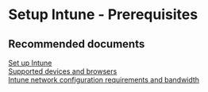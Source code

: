 <properties
	pageTitle="Setup Intune - Prerequisites"
	description="Setup Intune - Prerequisites"
	service="microsoft.intune"
	resource="intune"
	authors="mackie1604"
	displayOrder=""
	selfHelpType="generic"
	supportTopicIds="32599665"
	resourceTags=""
	productPesIds="15584"
	cloudEnvironments="public"
/>

# Setup Intune - Prerequisites

## **Recommended documents**

[Set up Intune](https://docs.microsoft.com/intune/setup-steps)<br>
[Supported devices and browsers](https://docs.microsoft.com/intune/supported-devices-browsers)<br>
[Intune network configuration requirements and bandwidth](https://docs.microsoft.com/intune/network-bandwidth-use)<br>


